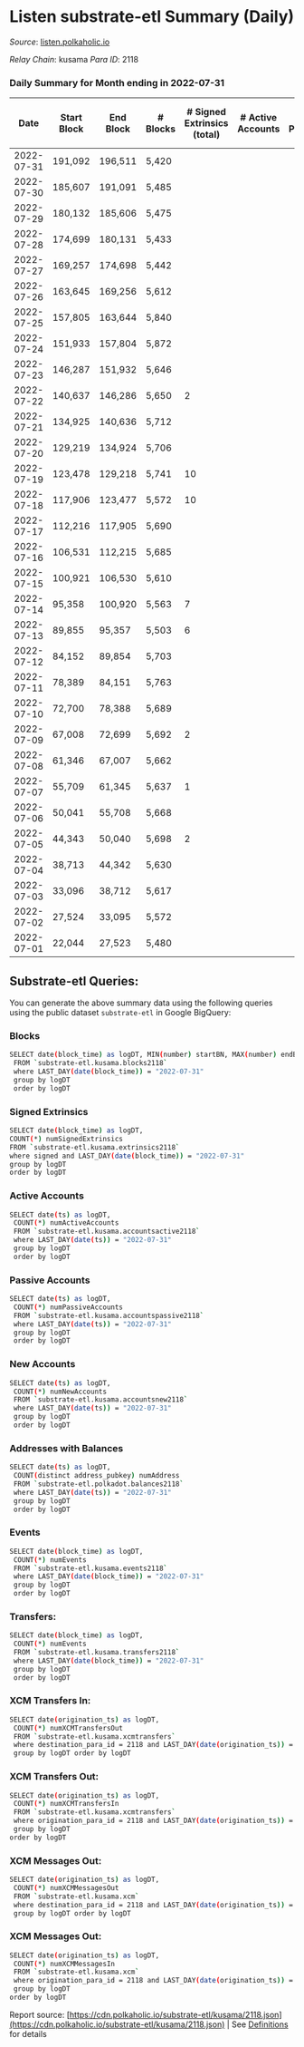 # Listen substrate-etl Summary (Daily)

_Source_: [listen.polkaholic.io](https://listen.polkaholic.io)

*Relay Chain*: kusama
*Para ID*: 2118



### Daily Summary for Month ending in 2022-07-31


| Date | Start Block | End Block | # Blocks | # Signed Extrinsics (total) | # Active Accounts | # Passive | # New | # Addresses with Balances | # Events | # Transfers | # XCM Transfers In | # XCM Transfers Out | # XCM In | # XCM Out | Issues | 
| ---- | ----------- | --------- | -------- | --------------------------- | ----------------- | --------- | ----- | ------------------------- | -------- | ----------- | ------------------ | ------------------- | -------- | --------- | ------ |
| 2022-07-31 | 191,092 | 196,511 | 5,420 |  |  |  |  | 15 | 10,843 |   |   |   |  |  |  |
| 2022-07-30 | 185,607 | 191,091 | 5,485 |  |  |  |  | 15 | 10,973 |   |   |   |  |  |  |
| 2022-07-29 | 180,132 | 185,606 | 5,475 |  |  |  |  | 15 | 10,953 |   |   |   |  |  |  |
| 2022-07-28 | 174,699 | 180,131 | 5,433 |  |  |  |  | 15 | 10,869 |   |   |   |  |  |  |
| 2022-07-27 | 169,257 | 174,698 | 5,442 |  |  |  |  | 15 | 10,887 |   |   |   |  |  |  |
| 2022-07-26 | 163,645 | 169,256 | 5,612 |  |  |  |  | 15 | 11,228 |   |   |   |  |  |  |
| 2022-07-25 | 157,805 | 163,644 | 5,840 |  |  |  |  | 15 | 11,683 |   |   |   |  |  |  |
| 2022-07-24 | 151,933 | 157,804 | 5,872 |  |  |  |  | 15 | 11,747 |   |   |   |  |  |  |
| 2022-07-23 | 146,287 | 151,932 | 5,646 |  |  |  |  | 15 | 11,295 |   |   |   |  |  |  |
| 2022-07-22 | 140,637 | 146,286 | 5,650 | 2 |  |  |  | 15 | 11,313 |   |   |   |  |  |  |
| 2022-07-21 | 134,925 | 140,636 | 5,712 |  |  |  |  | 15 | 11,428 |   |   |   |  |  |  |
| 2022-07-20 | 129,219 | 134,924 | 5,706 |  |  |  |  | 15 | 11,415 |   |   |   |  |  |  |
| 2022-07-19 | 123,478 | 129,218 | 5,741 | 10 |  |  |  | 15 | 11,591 | 7  | 7 ($0.12) | 9 ($0.02) | 11 | 9 |  |
| 2022-07-18 | 117,906 | 123,477 | 5,572 | 10 |  |  |  | 14 | 11,239 | 3  | 5 ($9.34) | 8 ($5.54) | 6 | 9 |  |
| 2022-07-17 | 112,216 | 117,905 | 5,690 |  |  |  |  | 12 | 11,383 |   |   |   |  |  |  |
| 2022-07-16 | 106,531 | 112,215 | 5,685 |  |  |  |  | 12 | 11,373 |   |   |   |  |  |  |
| 2022-07-15 | 100,921 | 106,530 | 5,610 |  |  |  |  | 12 | 11,226 |   |   |   | 1 |  |  |
| 2022-07-14 | 95,358 | 100,920 | 5,563 | 7 |  |  |  | 12 | 11,173 |   | 2 ($0.69) |   | 4 | 4 |  |
| 2022-07-13 | 89,855 | 95,357 | 5,503 | 6 |  |  |  | 10 | 11,046 | 1  |   |   | 2 | 6 |  |
| 2022-07-12 | 84,152 | 89,854 | 5,703 |  |  |  |  | 9 | 11,409 |   |   |   |  |  |  |
| 2022-07-11 | 78,389 | 84,151 | 5,763 |  |  |  |  | 9 | 11,529 |   |   |   |  |  |  |
| 2022-07-10 | 72,700 | 78,388 | 5,689 |  |  |  |  | 9 | 11,381 |   |   |   |  |  |  |
| 2022-07-09 | 67,008 | 72,699 | 5,692 | 2 |  |  |  | 9 | 11,397 |   |   |   |  |  |  |
| 2022-07-08 | 61,346 | 67,007 | 5,662 |  |  |  |  | 9 | 11,327 |   |   |   |  |  |  |
| 2022-07-07 | 55,709 | 61,345 | 5,637 | 1 |  |  |  | 9 | 11,282 |   |   |   |  |  |  |
| 2022-07-06 | 50,041 | 55,708 | 5,668 |  |  |  |  | 9 | 11,339 |   |   |   |  |  |  |
| 2022-07-05 | 44,343 | 50,040 | 5,698 | 2 |  |  |  | 9 | 11,409 |   |   |   |  |  |  |
| 2022-07-04 | 38,713 | 44,342 | 5,630 |  |  |  |  | 9 | 11,263 |   |   |   |  |  |  |
| 2022-07-03 | 33,096 | 38,712 | 5,617 |  |  |  |  | 9 | 11,237 |   |   |   |  |  |  |
| 2022-07-02 | 27,524 | 33,095 | 5,572 |  |  |  |  | 9 | 11,147 |   |   |   |  |  |  |
| 2022-07-01 | 22,044 | 27,523 | 5,480 |  |  |  |  | 9 | 10,963 |   |   |   |  |  |  |

## Substrate-etl Queries:
You can generate the above summary data using the following queries using the public dataset `substrate-etl` in Google BigQuery:

### Blocks
```bash
SELECT date(block_time) as logDT, MIN(number) startBN, MAX(number) endBN, COUNT(*) numBlocks 
 FROM `substrate-etl.kusama.blocks2118`  
 where LAST_DAY(date(block_time)) = "2022-07-31" 
 group by logDT 
 order by logDT
```

### Signed Extrinsics
```bash
SELECT date(block_time) as logDT, 
COUNT(*) numSignedExtrinsics 
FROM `substrate-etl.kusama.extrinsics2118`  
where signed and LAST_DAY(date(block_time)) = "2022-07-31" 
group by logDT 
order by logDT
```

### Active Accounts
```bash
SELECT date(ts) as logDT, 
 COUNT(*) numActiveAccounts 
 FROM `substrate-etl.kusama.accountsactive2118` 
 where LAST_DAY(date(ts)) = "2022-07-31" 
 group by logDT 
 order by logDT
```

### Passive Accounts
```bash
SELECT date(ts) as logDT, 
 COUNT(*) numPassiveAccounts 
 FROM `substrate-etl.kusama.accountspassive2118` 
 where LAST_DAY(date(ts)) = "2022-07-31" 
 group by logDT 
 order by logDT
```

### New Accounts
```bash
SELECT date(ts) as logDT, 
 COUNT(*) numNewAccounts 
 FROM `substrate-etl.kusama.accountsnew2118` 
 where LAST_DAY(date(ts)) = "2022-07-31" 
 group by logDT
 order by logDT
```

### Addresses with Balances
```bash
SELECT date(ts) as logDT,
 COUNT(distinct address_pubkey) numAddress 
 FROM `substrate-etl.polkadot.balances2118` 
 where LAST_DAY(date(ts)) = "2022-07-31" 
 group by logDT 
 order by logDT
```

### Events
```bash
SELECT date(block_time) as logDT, 
 COUNT(*) numEvents 
 FROM `substrate-etl.kusama.events2118` 
 where LAST_DAY(date(block_time)) = "2022-07-31" 
 group by logDT 
 order by logDT
```

### Transfers:
```bash
SELECT date(block_time) as logDT, 
 COUNT(*) numEvents 
 FROM `substrate-etl.kusama.transfers2118` 
 where LAST_DAY(date(block_time)) = "2022-07-31" 
 group by logDT 
 order by logDT
```

### XCM Transfers In:
```bash
SELECT date(origination_ts) as logDT, 
 COUNT(*) numXCMTransfersOut 
 FROM `substrate-etl.kusama.xcmtransfers` 
 where destination_para_id = 2118 and LAST_DAY(date(origination_ts)) = "2022-07-31" 
 group by logDT order by logDT
```

### XCM Transfers Out:
```bash
SELECT date(origination_ts) as logDT, 
 COUNT(*) numXCMTransfersIn 
 FROM `substrate-etl.kusama.xcmtransfers` 
 where origination_para_id = 2118 and LAST_DAY(date(origination_ts)) = "2022-07-31" 
 group by logDT 
order by logDT
```

### XCM Messages Out:
```bash
SELECT date(origination_ts) as logDT, 
 COUNT(*) numXCMMessagesOut 
 FROM `substrate-etl.kusama.xcm` 
 where destination_para_id = 2118 and LAST_DAY(date(origination_ts)) = "2022-07-31" 
 group by logDT order by logDT
```

### XCM Messages Out:
```bash
SELECT date(origination_ts) as logDT, 
 COUNT(*) numXCMMessagesIn 
 FROM `substrate-etl.kusama.xcm` 
 where origination_para_id = 2118 and LAST_DAY(date(origination_ts)) = "2022-07-31" 
 group by logDT 
order by logDT
```


Report source: [https://cdn.polkaholic.io/substrate-etl/kusama/2118.json](https://cdn.polkaholic.io/substrate-etl/kusama/2118.json) | See [Definitions](/DEFINITIONS.md) for details

